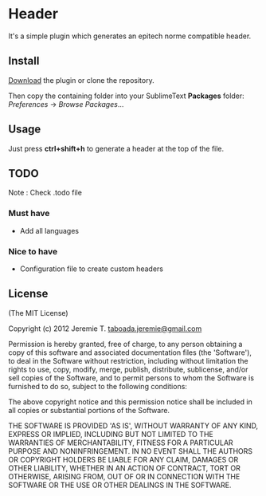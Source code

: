 Header
======

It's a simple plugin which generates an epitech norme compatible header.

Install
-------

[Download](https://github.com/jeremt/header/archive/master.zip) the plugin or clone the repository.

Then copy the containing folder into your SublimeText __Packages__ folder: _Preferences_ -> _Browse Packages_...

Usage
-----

Just press __ctrl+shift+h__ to generate a header at the top of the file.

TODO
----
Note : Check .todo file

### Must have

- Add all languages

### Nice to have

- Configuration file to create custom headers

License
-------

(The MIT License)

Copyright (c) 2012 Jeremie T. taboada.jeremie@gmail.com

Permission is hereby granted, free of charge, to any person obtaining
a copy of this software and associated documentation files (the
'Software'), to deal in the Software without restriction, including
without limitation the rights to use, copy, modify, merge, publish,
distribute, sublicense, and/or sell copies of the Software, and to
permit persons to whom the Software is furnished to do so, subject to
the following conditions:

The above copyright notice and this permission notice shall be
included in all copies or substantial portions of the Software.

THE SOFTWARE IS PROVIDED 'AS IS', WITHOUT WARRANTY OF ANY KIND,
EXPRESS OR IMPLIED, INCLUDING BUT NOT LIMITED TO THE WARRANTIES OF
MERCHANTABILITY, FITNESS FOR A PARTICULAR PURPOSE AND NONINFRINGEMENT.
IN NO EVENT SHALL THE AUTHORS OR COPYRIGHT HOLDERS BE LIABLE FOR ANY
CLAIM, DAMAGES OR OTHER LIABILITY, WHETHER IN AN ACTION OF CONTRACT,
TORT OR OTHERWISE, ARISING FROM, OUT OF OR IN CONNECTION WITH THE
SOFTWARE OR THE USE OR OTHER DEALINGS IN THE SOFTWARE.
